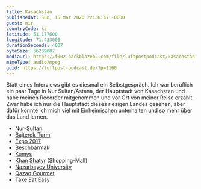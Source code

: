 ```yaml
---
title: Kasachstan
publishedAt: Sun, 15 Mar 2020 22:38:47 +0000
guest: mir
countryCode: kz
latitude: 51.177600
longitude: 71.433000
durationSeconds: 4007
byteSize: 56239087
mediaUrl: https://f002.backblazeb2.com/file/luftpostpodcast/kasachstan.mp3
mimeType: audio/mpeg
guid: https://luftpost-podcast.de/?p=1160
---
```


Statt eines Interviews gibt es diesmal ein Selbstgespräch. Ich war beruflich ein paar Tage in Nur Sultan/Astana, der Hauptstadt von Kasachstan und habe meinen Recorder mitgenommen und vor Ort von meiner Reise erzählt. Zwar habe ich nur die Hauptstadt dieses riesigen Landes gesehen, aber dafür konnte ich mich viel mit Einheimischen unterhalten und so mehr über das Land lernen.

- [Nur-Sultan](https://de.wikipedia.org/wiki/Nur-Sultan)
- [Bajterek-Turm](https://de.wikipedia.org/wiki/Bajterek-Turm)
- [Expo 2017](https://de.wikipedia.org/wiki/Expo%5F2017)
- [Beschbarmak](https://de.wikipedia.org/wiki/Beschbarmak)
- [Kumys](https://de.wikipedia.org/wiki/Kumys)
- [Khan Shatyr](https://de.wikipedia.org/wiki/Khan%5FShatyr) (Shopping-Mall)
- [Nazarbayev University](https://en.wikipedia.org/wiki/Nazarbayev%5FUniversity)
- [Qazaq Gourmet](https://www.tripadvisor.co.uk/Restaurant%5FReview-g293944-d12241864-Reviews-Qazaq%5FGourmet-Nur%5FSultan%5FAkmola%5FProvince.html)
- [Take Eat Easy](https://www.tripadvisor.co.uk/Restaurant%5FReview-g293944-d17675672-Reviews-Take%5FEat%5FEasy-Nur%5FSultan%5FAkmola%5FProvince.html)
